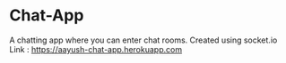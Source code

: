 # Chat-App
A chatting app where you can enter chat rooms.
Created using socket.io
Link : https://aayush-chat-app.herokuapp.com
